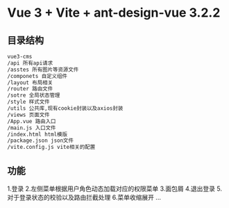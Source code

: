 # Vue 3 + Vite + ant-design-vue 3.2.2

## 目录结构
```txt
vue3-cms
/api 所有api请求
/asstes 所有图片等资源文件
/componets 自定义组件
/layout 布局相关
/router 路由文件
/sotre 全局状态管理
/style 样式文件
/utils 公共库,现有cookie封装以及axios封装
/views 页面文件
/App.vue 路由入口
/main.js 入口文件
/index.html html模版
/package.json json文件
/vite.config.js vite相关的配置
```

## 功能
1.登录
2.左侧菜单根据用户角色动态加载对应的权限菜单
3.面包屑
4.退出登录
5.对于登录状态的校验以及路由拦截处理
6.菜单收缩展开
...

